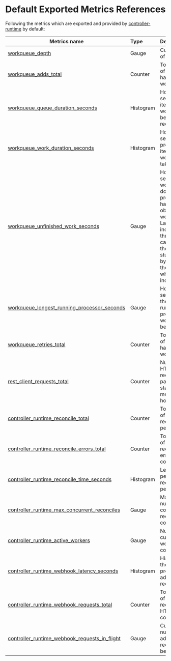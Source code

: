 # Default Exported Metrics References

Following the metrics which are exported and provided by [controller-runtime](https://github.com/kubernetes-sigs/controller-runtime) by default:

| Metrics name                                                                                                                                                       | Type      | Description                                                                                                                                                                                                                          |
| ------------------------------------------------------------------------------------------------------------------------------------------------------------------ | :-------- | :----------------------------------------------------------------------------------------------------------------------------------------------------------------------------------------------------------------------------------- |
| [workqueue_depth](https://github.com/kubernetes-sigs/controller-runtime/blob/v0.11.0/pkg/metrics/workqueue.go#L41)                                                 | Gauge     | Current depth of workqueue.                                                                                                                                                                                                          |
| [workqueue_adds_total](https://github.com/kubernetes-sigs/controller-runtime/blob/v0.11.0/pkg/metrics/workqueue.go#L47)                                            | Counter   | Total number of adds handled by workqueue.                                                                                                                                                                                           |
| [workqueue_queue_duration_seconds](https://github.com/kubernetes-sigs/controller-runtime/blob/v0.11.0/pkg/metrics/workqueue.go#L53)                                | Histogram | How long in seconds an item stays in workqueue before being requested.                                                                                                                                                               |
| [workqueue_work_duration_seconds](https://github.com/kubernetes-sigs/controller-runtime/blob/v0.11.0/pkg/metrics/workqueue.go#L60)                                 | Histogram | How long in seconds processing an item from workqueue takes.                                                                                                                                                                         |
| [workqueue_unfinished_work_seconds](https://github.com/kubernetes-sigs/controller-runtime/blob/v0.11.0/pkg/metrics/workqueue.go#L67)                               | Gauge     | How many seconds of work has been done that is in progress and hasn't been observed by work_duration. Large values indicate stuck threads. One can deduce the number of stuck threads by observing the rate at which this increases. |
| [workqueue_longest_running_processor_seconds](https://github.com/kubernetes-sigs/controller-runtime/blob/v0.11.0/pkg/metrics/workqueue.go#L76)                     | Gauge     | How many seconds has the longest running processor for workqueue been running.                                                                                                                                                       |
| [workqueue_retries_total](https://github.com/kubernetes-sigs/controller-runtime/blob/v0.11.0/pkg/metrics/workqueue.go#L83)                                         | Counter   | Total number of retries handled by workqueue.                                                                                                                                                                                        |
| [rest_client_requests_total ](https://github.com/kubernetes-sigs/controller-runtime/blob/v0.11.0/pkg/metrics/client_go_adapter.go#L79)                             | Counter   | Number of HTTP requests, partitioned by status code, method, and host.                                                                                                                                                               |
| [controller_runtime_reconcile_total ](https://github.com/kubernetes-sigs/controller-runtime/blob/v0.11.0/pkg/internal/controller/metrics/metrics.go#L30)           | Counter   | Total number of reconciliations per controller.                                                                                                                                                                                      |
| [controller_runtime_reconcile_errors_total ](https://github.com/kubernetes-sigs/controller-runtime/blob/v0.11.0/pkg/internal/controller/metrics/metrics.go#L37)    | Counter   | Total number of reconciliation errors per controller.                                                                                                                                                                                |
| [controller_runtime_reconcile_time_seconds ](https://github.com/kubernetes-sigs/controller-runtime/blob/v0.11.0/pkg/internal/controller/metrics/metrics.go#L44)    | Histogram | Length of time per reconciliation per controller.                                                                                                                                                                                    |
| [controller_runtime_max_concurrent_reconciles ](https://github.com/kubernetes-sigs/controller-runtime/blob/v0.11.0/pkg/internal/controller/metrics/metrics.go#L53) | Gauge     | Maximum number of concurrent reconciles per controller.                                                                                                                                                                              |
| [controller_runtime_active_workers ](https://github.com/kubernetes-sigs/controller-runtime/blob/v0.11.0/pkg/internal/controller/metrics/metrics.go#L60)            | Gauge     | Number of currently used workers per controller.                                                                                                                                                                                     |
| [controller_runtime_webhook_latency_seconds ](https://github.com/kubernetes-sigs/controller-runtime/blob/v0.11.0/pkg/webhook/internal/metrics/metrics.go#L31)      | Histogram | Histogram of the latency of processing admission requests.                                                                                                                                                                           |
| [controller_runtime_webhook_requests_total ](https://github.com/kubernetes-sigs/controller-runtime/blob/v0.11.0/pkg/webhook/internal/metrics/metrics.go#L40)       | Counter   | Total number of admission requests by HTTP status code.                                                                                                                                                                              |
| [controller_runtime_webhook_requests_in_flight](https://github.com/kubernetes-sigs/controller-runtime/blob/v0.11.0/pkg/webhook/internal/metrics/metrics.go#L51)    | Gauge     | Current number of admission requests being served.                                                                                                                                                                                   |

